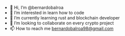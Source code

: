 - 👋 Hi, I’m @bernardobalroa
- 👀 I’m interested in learn how to code
- 🌱 I’m currently learning rust and blockchain developer
- 💞️ I’m looking to collaborate on every crypto project
- 📫 How to reach me bernardobalroa98@gmail.com

<!---
bernardobalroa/bernardobalroa is a ✨ special ✨ repository because its `README.md` (this file) appears on your GitHub profile.
You can click the Preview link to take a look at your changes.
--->
